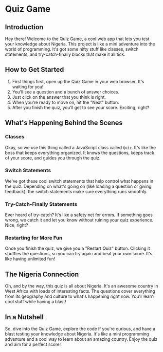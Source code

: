 # Quiz Game

## Introduction
Hey there! Welcome to the Quiz Game, a cool web app that lets you test your knowledge about Nigeria. This project is like a mini adventure into the world of programming. It's got some nifty stuff like classes, switch statements, and try-catch-finally blocks that make it all tick.

## How to Get Started
1. First things first, open up the Quiz Game in your web browser. It's waiting for you!
2. You'll see a question and a bunch of answer choices.
3. Just click on the answer that you think is right.
4. When you're ready to move on, hit the "Next" button.
5. After you finish the quiz, you'll get to see your score. Exciting, right?

## What's Happening Behind the Scenes
### Classes
Okay, so we use this thing called a JavaScript class called `Quiz`. It's like the boss that keeps everything organized. It knows the questions, keeps track of your score, and guides you through the quiz.

### Switch Statements
We've got these cool switch statements that help control what happens in the quiz. Depending on what's going on (like loading a question or giving feedback), the switch statements make sure everything runs smoothly.

### Try-Catch-Finally Statements
Ever heard of try-catch? It's like a safety net for errors. If something goes wrong, we catch it and let you know without ruining your quiz experience. Nice, right?

### Restarting for More Fun
Once you finish the quiz, we give you a "Restart Quiz" button. Clicking it shuffles the questions, so you can try again and beat your own score. It's like having unlimited fun!

## The Nigeria Connection
Oh, and by the way, this quiz is all about Nigeria. It's an awesome country in West Africa with loads of interesting facts. The questions cover everything from its geography and culture to what's happening right now. You'll learn cool stuff while having a blast!

## In a Nutshell
So, dive into the Quiz Game, explore the code if you're curious, and have a blast testing your knowledge about Nigeria. It's like a mini programming adventure and a cool way to learn about an amazing country. Enjoy the quiz and aim for a perfect score!
